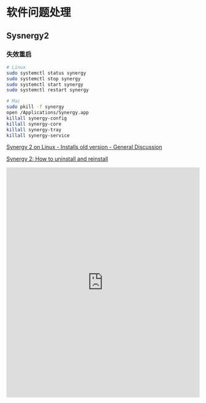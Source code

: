 # 软件问题处理

## Sysnergy2

### 失效重启

```bash
# Linux
sudo systemctl status synergy
sudo systemctl stop synergy
sudo systemctl start synergy
sudo systemctl restart synergy

# Mac
sudo pkill -f synergy
open /Applications/Synergy.app
killall synergy-config
killall synergy-core
killall synergy-tray
killall synergy-service
```

[Synergy 2 on Linux - Installs old version - General Discussion](https://symless.com/forums/topic/5212-synergy-2-on-linux-installs-old-version/)

[Synergy 2: How to uninstall and reinstall](https://symless.com/forums/topic/4519-synergy-2-how-to-uninstall-and-reinstall/)

<iframe src="https://plugins.gitbook.com/plugin/url-embed" style="width: 100%; height: 600px; border: 0px none;"></iframe>